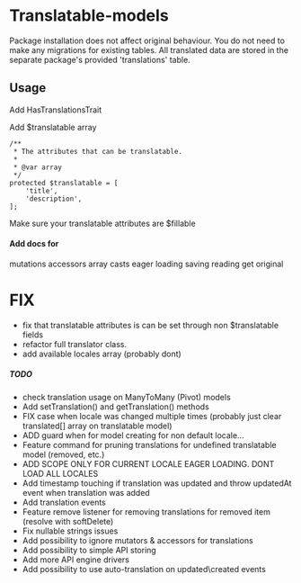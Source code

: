 # Translatable-models

Package installation does not affect original behaviour. You do not need to make any migrations for existing tables. 
All translated data are stored in the separate package's provided 'translations' table.

## Usage
Add HasTranslationsTrait

Add $translatable array
```
/**
 * The attributes that can be translatable.
 *
 * @var array
 */
protected $translatable = [
    'title',
    'description',
];
```

Make sure your translatable attributes are $fillable

#### Add docs for
mutations
accessors
array casts
eager loading
saving
reading
get original

# FIX
- fix that translatable attributes is can be set through non $translatable fields
- refactor full translator class.
- add available locales array (probably dont)

##### TODO
- check translation usage on ManyToMany (Pivot) models
- Add setTranslation() and getTranslation() methods
- FIX case when locale was changed multiple times (probably just clear translated[] array on translatable model)
- ADD guard when for model creating for non default locale...
- Feature command for pruning translations for undefined translatable model (removed, etc.)
- ADD SCOPE ONLY FOR CURRENT LOCALE EAGER LOADING. DONT LOAD ALL LOCALES 
- Add timestamp touching if translation was updated and throw updatedAt event when translation was added 
- Add translation events
- Feature remove listener for removing translations for removed item (resolve with softDelete)
- Fix nullable strings issues
- Add possibility to ignore mutators & accessors for translations
- Add possibility to simple API storing 
- Add more API engine drivers
- Add possibility to use auto-translation on updated\created events
